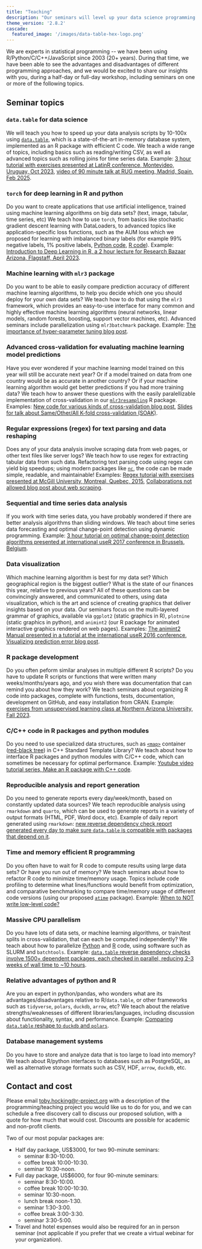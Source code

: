 ```yaml
---
title: "Teaching"
description: "Our seminars will level up your data science programming skills"
theme_version: '2.8.2'
cascade:
  featured_image: '/images/data-table-hex-logo.png'
---
```


We are experts in statistical programming -- we have been using
R/Python/C/C++/JavaScript since 2003 (20+ years). During that time, we
have been able to see the advantages and disadvantages of different
programming approaches, and we would be excited to share our insights
with you, during a half-day or full-day workshop, including seminars
on one or more of the following topics.

## Seminar topics

### `data.table` for data science

We will teach you how to speed up your data analysis scripts by
10-100x using [`data.table`](https://r-datatable.com/), which is a
state-of-the-art in-memory database system, implemented as an R
package with efficient C code. We teach a wide range of topics,
including basics such as reading/writing CSV, as well as advanced
topics such as rolling joins for time series data. Example: [3 hour
tutorial with exercises presented at LatinR conference, Montevideo,
Uruguay, Oct
2023](https://github.com/tdhock/2023-10-LatinR-data.table?tab=readme-ov-file#english),
[video of 90 minute talk at RUG meeting, Madrid, Spain, Feb
2025](https://vimeo.com/1061999204).

### `torch` for deep learning in R and python

Do you want to create applications that use artificial intelligence,
trained using machine learning algorithms on big data sets? (text,
image, tabular, time series, etc) We teach how to use
`torch`, from basics like stochastic gradient descent learning with
DataLoaders, to advanced topics like application-specific loss
functions, such as the AUM loss which we proposed for learning with
imbalanced binary labels (for example 99% negative labels, 1% positive
labels, [Python
code](https://tdhock.github.io/blog/2024/torch-roc-aum/), [R
code](https://tdhock.github.io/blog/2024/auto-grad-overhead/)).
Example: [Introduction to Deep Learning in R, a 2 hour lecture for
Research Bazaar Arizona, Flagstaff, April
2023](https://github.com/tdhock/2023-res-baz-az?tab=readme-ov-file#19-april-2023-workshop).

### Machine learning with `mlr3` package

Do you want to be able to easily compare prediction accuracy of
different machine learning algorithms, to help you decide which one
you should deploy for your own data sets? We teach how to do
that using the `mlr3` framework, which provides an easy-to-use
interface for many common and highly effective machine learning
algorithms (neural networks, linear models, random forests, boosting,
support vector machines, etc). Advanced seminars include
parallelization using `mlr3batchmark` package. Example: [The
importance of hyper-parameter tuning blog
post](https://tdhock.github.io/blog/2024/hyper-parameter-tuning/).

### Advanced cross-validation for evaluating machine learning model predictions

Have you ever wondered if your machine learning model trained on this
year will still be accurate next year? Or if a model trained on data
from one country would be as accurate in another country? Or if your
machine learning algorithm would get better predictions if you had
more training data? We teach how to answer these questions with the
easily paralellizable implementation of cross-validation in our
[`mlr3resampling`](https://github.com/tdhock/mlr3resampling?tab=readme-ov-file#installation)
R package.  Examples: [New code for various kinds of cross-validation
blog post](https://tdhock.github.io/blog/2024/cv-all-same-new/),
[Slides for talk about Same/Other/All K-fold cross-validation
(SOAK)](https://github.com/tdhock/two-new-algos-sci-ml?tab=readme-ov-file#title-abstract-slides).

### Regular expressions (regex) for text parsing and data reshaping

Does any of your data analysis involve scraping data from web pages,
or other text files like server logs? We teach how to use
regex for extracting tabular data from such data. Refactoring text
parsing code using regex can yield big speedups; using modern
packages like [`nc`](https://github.com/tdhock/nc), the code can be
made simple, readable, and maintainable! Examples: [Regex tutorial with exercises
presented at McGill University, Montreal, Quebec,
2015](https://github.com/tdhock/regex-tutorial?tab=readme-ov-file#tutorial-on-named-capture-regular-expressions-in-r-and-python), [Collaborations not allowed blog post about web scraping](https://tdhock.github.io/blog/2024/collaborations-not-allowed/).

### Sequential and time series data analysis

If you work with time series data, you have probably wondered if there
are better analysis algorithms than sliding windows. We teach about
time series data forecasting and optimal change-point detection using
dynamic programming. Example: [3 hour tutorial on optimal change-point
detection algorithms presented at international useR 2017 conference
in Brussels, Belgium](https://github.com/tdhock/change-tutorial).

### Data visualization

Which machine learning algorithm is best for my data set? Which
geographical region is the biggest outlier? What is the state of our
finances this year, relative to previous years? All of these questions
can be convincingly answered, and communicated to others, using data
visualization, which is the art and science of creating graphics that
deliver insights based on your data. Our seminars focus on the
multi-layered grammar of graphics, available via `ggplot2` (static
graphics in R), `plotnine` (static graphics in python), and `animint2`
(our R package for animated interactive graphics rendered on web
pages).  Examples: [The animint2 Manual presented in a tutorial at the
international useR 2016
conference](https://rcdata.nau.edu/genomic-ml/animint2-manual/Ch02-ggplot2.html),
[Visualizing prediction error blog
post](https://tdhock.github.io/blog/2024/viz-pred-err/).

### R package development

Do you often peform similar analyses in multiple different R scripts?
Do you have to update R scripts or functions that were written many
weeks/months/years ago, and you wish there was documentation that can
remind you about how they work? We teach seminars about organizing R
code into packages, complete with functions, tests, documentation,
development on GitHub, and easy installation from CRAN. Example:
[exercises from unsupervised learning class at Northern Arizona
University, Fall
2023](https://github.com/tdhock/2023-08-unsupervised-learning/blob/main/homeworks/Rpkg.org).

### C/C++ code in R packages and python modules

Do you need to use specialized data structures, such as
[`<map>`](https://en.cppreference.com/w/cpp/container/map) container
([red-black
tree](https://en.wikipedia.org/wiki/Red%E2%80%93black_tree)) in C++
Standard Template Library? We teach about how to interface R packages
and python modules with C/C++ code, which can sometimes be necessary
for optimal performance. Example: [Youtube video tutorial series, Make
an R package with C++
code](https://www.youtube.com/playlist?list=PLwc48KSH3D1OkObQ22NHbFwEzof2CguJJ).

### Reproducible analysis and report generation

Do you need to generate reports every day/week/month, based on
constantly updated data sources? We teach reproducible analysis using
`rmarkdown` and `quarto`, which can be used to generate reports in a
variety of output formats (HTML, PDF, Word docx, etc). Example of
daily report generated using `rmarkdown`: [new reverse dependency check
report generated every day to make sure `data.table` is compatible with
packages that depend on
it](https://github.com/Rdatatable/data.table/wiki/Revdep-checks).

### Time and memory efficient R programming

Do you often have to wait for R code to compute results using large
data sets? Or have you run out of memory? We teach seminars about how
to refactor R code to minimize time/memory usage. Topics include code
profiling to determine what lines/functions would benefit from
optimization, and comparative benchmarking to compare time/memory
usage of different code versions (using our proposed
[`atime`](https://github.com/tdhock/atime) package). Example: [When to
NOT write low-level
code?](https://github.com/tdhock/when-c?tab=readme-ov-file#when-to-not-write-low-level-code)

### Massive CPU parallelism

Do you have lots of data sets, or machine learning
algorithms, or train/test splits in cross-validation, that can each be
computed independently? We teach about how to parallelize
[Python](https://tdhock.github.io/blog/2022/cross-validation-cluster/)
and [R](https://tdhock.github.io/blog/2020/monsoon-batchtools/) code,
using software such as SLURM and `batchtools`. Example: [`data.table`
reverse dependency checks involve 1500+ dependent packages, each
checked in parallel, reducing 2-3 weeks of wall time to ~10
hours](https://github.com/Rdatatable/data.table/wiki/Revdep-checks).

### Relative advantages of python and R

Are you an expert in python/pandas, who wonders what are its
advantages/disadvantages relative to R/`data.table`, or other
frameworks such as `tidyverse`, `polars`, `duckdb`, `arrow`, etc? We
teach about the relative strengths/weaknesses of different
libraries/languages, including discussion about functionality, syntax,
and performance.  Example: [Comparing `data.table` reshape to `duckdb`
and
`polars`](https://rdatatable-community.github.io/The-Raft/posts/2024-10-17-duckdb_polars_reshape-toby_hocking/).

### Database management systems

Do you have to store and analyze data that is too large to load into
memory? We teach about R/python interfaces to databases such as
PostgreSQL, as well as alternative storage formats such as CSV, HDF,
`arrow`, `duckdb`, etc.

## Contact and cost

Please email toby.hocking@r-project.org with a description of the programming/teaching project you would like us to do for you, and we can schedule a free discovery call to discuss our proposed solution, with a quote for how much that would cost. 
Discounts are possible for academic and non-profit clients.

Two of our most popular packages are:

* Half day package, US$3000, for two 90-minute seminars:
  * seminar 8:30-10:00.
  * coffee break 10:00-10:30.
  * seminar 10:30-noon.
* Full day package, US$6000, for four 90-minute seminars:
  * seminar 8:30-10:00.
  * coffee break 10:00-10:30.
  * seminar 10:30-noon.
  * lunch break noon-1:30.
  * seminar 1:30-3:00.
  * coffee break 3:00-3:30.
  * seminar 3:30-5:00.
* Travel and hotel expenses would also be required for an in person
  seminar (not applicable if you prefer that we create a virtual
  webinar for your organization).
